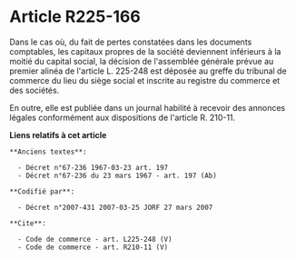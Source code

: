 # Article R225-166

Dans le cas où, du fait de pertes constatées dans les documents comptables, les capitaux propres de la société deviennent
inférieurs à la moitié du capital social, la décision de l'assemblée générale prévue au premier alinéa de l'article L.
225-248 est déposée au greffe du tribunal de commerce du lieu du siège social et inscrite au registre du commerce et des
sociétés. 

En outre, elle est publiée dans un journal habilité à recevoir des annonces légales conformément aux dispositions de
l'article R. 210-11.

**Liens relatifs à cet article**

	**Anciens textes**:

	  - Décret n°67-236 1967-03-23 art. 197
	  - Décret n°67-236 du 23 mars 1967 - art. 197 (Ab)

	**Codifié par**:

	  - Décret n°2007-431 2007-03-25 JORF 27 mars 2007

	**Cite**:

	  - Code de commerce - art. L225-248 (V)
	  - Code de commerce - art. R210-11 (V)
